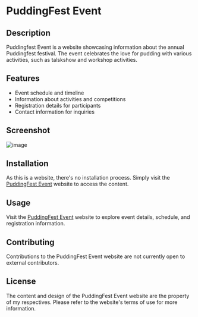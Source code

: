 # PuddingFest Event

## Description
Puddingfest Event is a website showcasing information about the annual Puddingfest festival. The event celebrates the love for pudding with various activities, such as talskshow and workshop activities.

## Features
- Event schedule and timeline
- Information about activities and competitions
- Registration details for participants
- Contact information for inquiries

## Screenshot
![image](https://github.com/aprayogaaa/puddingfest-event/assets/70948216/e49211f8-009d-491f-a9ac-811604634d99)

## Installation
As this is a website, there's no installation process. Simply visit the [PuddingFest Event](https://aprayogaaa.github.io/puddingfest-event/) website to access the content.

## Usage
Visit the [PuddingFest Event](https://aprayogaaa.github.io/puddingfest-event/) website to explore event details, schedule, and registration information.

## Contributing
Contributions to the PuddingFest Event website are not currently open to external contributors.

## License
The content and design of the PuddingFest Event website are the property of my respectives. Please refer to the website's terms of use for more information.


